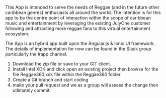 This App is intended to serve the needs of Reggae (and in the future other caribbean genres) enthusiasts all around the world. The intention is for this app to be the centre point of interaction within the scope of caribbean music and entertainment by leveraging the existing JulyOne customer following and attracting more reggae fans to this virtual entertainment ecosystem.

The App is an hybrid app built upon the Angular.js & Ionic UI framework. The details of implementation for now can be found in the Slack group particularly the #app channel.

1. Download the zip file or save to your GIT client. 
2. Install Intel XDK and click open an existing project then browse for the file Reggae360.xdk file within the Reggae360 folder.
3. Create a Git branch and start coding
4. make your pull request and we as a group will assess the change then utlimately commit.
